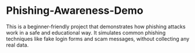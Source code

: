 # Phishing-Awareness-Demo
This is a beginner-friendly project that demonstrates how phishing attacks work in a safe and educational way. It simulates common phishing techniques like fake login forms and scam messages, without collecting any real data.
